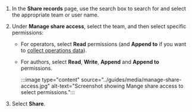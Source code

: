 1. In the **Share records** page, use the search box to search for and select the appropriate team or user name.

1. Under **Manage share access**, select the team, and then select specific permissions:

   - For operators, select **Read** permissions (and **Append to** if you want to [collect operations data](../guides/analytics-overview.md)).
   - For authors, select **Read**, **Write**, **Append** and **Append to** permissions.

     :::image type="content" source="../guides/media/manage-share-access.jpg" alt-text="Screenshot showing Mange share access to select permissions.":::

1. Select **Share**.
